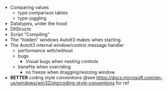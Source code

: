 * Comparing values
  * type comparison tables
  * type-juggling
* Datatypes, under the hood
* DllStructs
* Script "Compiling"
* The "hidden" windows AutoIt3 makes when starting.
* The AutoIt3 internal window/control message handler
  * performance with/without
  * bugs
    * Visual bugs when nesting controls
  * benefits when overriding
    * no freeze when dragging/resizing window.
* __BETTER__ coding style conventions @see https://docs.microsoft.com/en-us/windows/win32/stg/coding-style-conventions for ref
